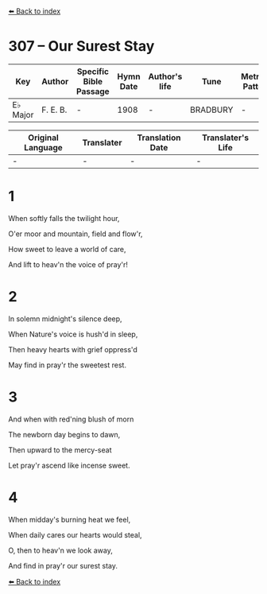 [⬅️ Back to index](../README.md)

# 307 – Our Surest Stay

Key | Author   | Specific Bible Passage     |Hymn Date |Author's life |Tune |Metrical Pattern   |Composer/Source
-- | --------- | ---------------------------|----------|--------------|-----|-------------------|-------------  
E♭ Major |F. E. B. |- |1908 |- |BRADBURY |- |F. E. Belden

Original Language | Translater | Translation Date   | Translater's Life  
----------------- | --------- | --------------------|-------------     
\- |- |- |-




# 1

When softly falls the twilight hour,

O'er moor and mountain, field and flow'r,

How sweet to leave a world of care,

And lift to heav'n the voice of pray'r!



# 2

In solemn midnight's silence deep,

When Nature's voice is hush'd in sleep,

Then heavy hearts with grief oppress'd

May find in pray'r the sweetest rest.



# 3

And when with red'ning blush of morn

The newborn day begins to dawn,

Then upward to the mercy-seat

Let pray'r ascend like incense sweet.



# 4

When midday's burning heat we feel,

When daily cares our hearts would steal,

O, then to heav'n we look away,

And find in pray'r our surest stay.

[⬅️ Back to index](../README.md)
